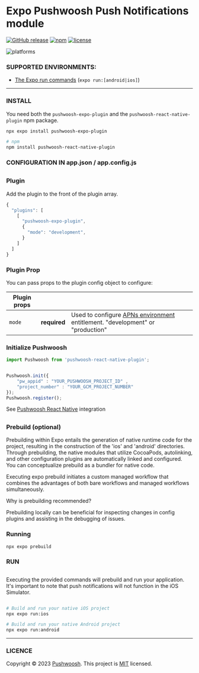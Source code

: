 Expo Pushwoosh Push Notifications module
===================================================

[![GitHub release](https://img.shields.io/github/release/Pushwoosh/pushwoosh-expo-plugin.svg?style=flat-square)](https://img.shields.io/github/release/Pushwoosh/pushwoosh-expo-plugin.svg?style=flat-square)
[![npm](https://img.shields.io/npm/v/pushwoosh-expo-plugin.svg)](https://www.npmjs.com/package/pushwoosh-expo-plugin)
[![license](https://img.shields.io/npm/l/pushwoosh-expo-plugin.svg)]()

![platforms](https://img.shields.io/badge/platforms-Android%20%7C%20iOS-yellowgreen.svg)

### SUPPORTED ENVIRONMENTS:

* [The Expo run commands](https://docs.expo.dev/workflow/customizing/) (`expo run:[android|ios]`)

---

### INSTALL

You need both the `pushwoosh-expo-plugin` and the `pushwoosh-react-native-plugin` npm package.

```bash
npx expo install pushwoosh-expo-plugin

# npm
npm install pushwoosh-react-native-plugin

```

### CONFIGURATION IN app.json / app.config.js
## 
### Plugin

Add the plugin to the front of the plugin array.

```javascript
{
  "plugins": [
    [
      "pushwoosh-expo-plugin",
      {
        "mode": "development",
      }
    ]
  ]
}

```
### Plugin Prop
You can pass props to the plugin config object to configure:

| Plugin props |              |                                                                               |
|--------------|--------------|-------------------------------------------------------------------------------|
| `mode`       | **required** | Used to configure [APNs environment](https://developer.apple.com/documentation/bundleresources/entitlements/aps-environment) entitlement. "development" or "production" |


### Initialize Pushwoosh

```javascript
import Pushwoosh from 'pushwoosh-react-native-plugin';

```

```javascript

Pushwoosh.init({ 
    "pw_appid" : "YOUR_PUSHWOOSH_PROJECT_ID" , 
    "project_number" : "YOUR_GCM_PROJECT_NUMBER" 
});
Pushwoosh.register();

```

See [Pushwoosh React Native](https://docs.pushwoosh.com/platform-docs/pushwoosh-sdk/cross-platform-frameworks/react-native/integrating-react-native-plugin) integration

##
### Prebuild (optional)

Prebuilding within Expo entails the generation of native runtime code for the project, resulting in the construction of the 'ios' and 'android' directories. Through prebuilding, the native modules that utilize CocoaPods, autolinking, and other configuration plugins are automatically linked and configured. You can conceptualize prebuild as a bundler for native code.

Executing expo prebuild initiates a custom managed workflow that combines the advantages of both bare workflows and managed workflows simultaneously.

Why is prebuilding recommended?

Prebuilding locally can be beneficial for inspecting changes in config plugins and assisting in the debugging of issues.

### Running

```bash
npx expo prebuild

```

### RUN
##
Executing the provided commands will prebuild and run your application. It's important to note that push notifications will not function in the iOS Simulator.

```bash

# Build and run your native iOS project
npx expo run:ios

# Build and run your native Android project
npx expo run:android

```
---

### LICENCE

Copyright © 2023 [Pushwoosh](https://github.com/Pushwoosh).
This project is [MIT](https://github.com/Pushwoosh/pushwoosh-expo-plugin/blob/main/LICENSE) licensed.
